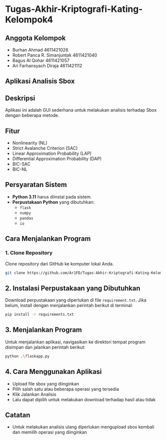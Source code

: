 # Tugas-Akhir-Kriptografi-Kating-Kelompok4

## Anggota Kelompok
  - Burhan Ahmad			            4611421026
  - Robert Panca R. Simanjuntak	  4611421040	
  - Bagus Al Qohar 			          4611421057
  - Ari Farhansyach Diraja		      4611421112

## Aplikasi Analisis Sbox

## Deskripsi
Aplikasi ini adalah GUI sederhana untuk melakukan analisis terhadap Sbox dengan beberapa metode.

## Fitur
 - Nonlinearity (NL)
 - Strict Avalanche Criterion (SAC)
 - Linear Approximation Probability (LAP)
 - Differential Approximation Probability (DAP)
 - BIC-SAC
 - BIC-NL

## Persyaratan Sistem
- **Python 3.11** harus diinstal pada sistem.
- **Perpustakaan Python** yang dibutuhkan:
  - `flask`
  - `numpy`
  - `pandas`
  - `io`

## Cara Menjalankan Program

### 1. Clone Repository
Clone repository dari GitHub ke komputer lokal Anda.
```bash
git clone https://github.com/Ar1FD/Tugas-Akhir-Kriptografi-Kating-Kelompok4.git
```

## 2. Instalasi Perpustakaan yang Dibutuhkan
Download perpustakaan yang diperlukan di file `requirement.txt`. Jika belum, install dengan menjalankan perintah berikut di terminal:
```bash
pip install -r requirements.txt
```

## 3. Menjalankan Program
Untuk menjalankan aplikasi, navigasikan ke direktori tempat program disimpan dan jalankan perintah berikut:
```bash
python .\flaskapp.py
```

## 4. Cara Menggunakan Aplikasi
- Upload file sbox yang diinginkan
- Pilih salah satu atau beberapa operasi yang tersedia
- Klik Jalankan Analisis
- Lalu dapat dipilih untuk melakukan download terhadap hasil atau tidak

## Catatan
- Untuk melakukan analisis ulang diperlukan mengupload sbox kembali dan memilih operasi yang diinginkan

